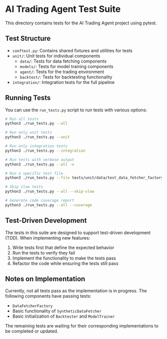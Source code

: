 # AI Trading Agent Test Suite

This directory contains tests for the AI Trading Agent project using pytest.

## Test Structure

- `conftest.py`: Contains shared fixtures and utilities for tests
- `unit/`: Unit tests for individual components
  - `data/`: Tests for data fetching components
  - `models/`: Tests for model training components
  - `agent/`: Tests for the trading environment
  - `backtest/`: Tests for backtesting functionality
- `integration/`: Integration tests for the full pipeline

## Running Tests

You can use the `run_tests.py` script to run tests with various options:

```bash
# Run all tests
python3 ./run_tests.py --all

# Run only unit tests
python3 ./run_tests.py --unit

# Run only integration tests
python3 ./run_tests.py --integration

# Run tests with verbose output
python3 ./run_tests.py --all -v

# Run a specific test file
python3 ./run_tests.py --file tests/unit/data/test_data_fetcher_factory.py

# Skip slow tests
python3 ./run_tests.py --all --skip-slow

# Generate code coverage report
python3 ./run_tests.py --all --coverage
```

## Test-Driven Development

The tests in this suite are designed to support test-driven development (TDD). When implementing new features:

1. Write tests first that define the expected behavior
2. Run the tests to verify they fail
3. Implement the functionality to make the tests pass
4. Refactor the code while ensuring the tests still pass

## Notes on Implementation

Currently, not all tests pass as the implementation is in progress. The following components have passing tests:

- `DataFetcherFactory`
- Basic functionality of `SyntheticDataFetcher`
- Basic initialization of `Backtester` and `ModelTrainer`

The remaining tests are waiting for their corresponding implementations to be completed or updated. 